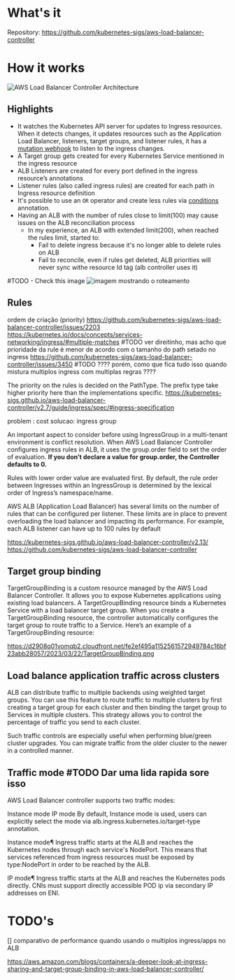 # What's it


Repository: https://github.com/kubernetes-sigs/aws-load-balancer-controller

# How it works

![AWS Load Balancer Controller Architecture](https://d2908q01vomqb2.cloudfront.net/fe2ef495a1152561572949784c16bf23abb28057/2023/03/22/groups-in-action.png)


## Highlights
* It watches the Kubernetes API server for updates to Ingress resources. When it detects changes, it updates resources such as the Application Load Balancer, listeners, target groups, and listener rules, it has a [mutation webhook](https://github.com/kubernetes-sigs/aws-load-balancer-controller/blob/main/helm/aws-load-balancer-controller/templates/webhook.yaml) to listen to the ingress changes.
* A Target group gets created for every Kubernetes Service mentioned in the ingress resource
* ALB Listeners are created for every port defined in the ingress resource’s annotations
* Listener rules (also called ingress rules) are created for each path in Ingress resource definition
* It's possible to use an `OR` operator and create less rules via [conditions](https://kubernetes-sigs.github.io/aws-load-balancer-controller/v2.13/guide/ingress/annotations/#conditions) annotation. 
* Having an ALB with the number of rules close to limit(100) may cause issues on the ALB reconciliation process
    * In my experience, an ALB with extended limit(200), when reached the rules limit, started to:
        * Fail to delete ingress because it's no longer able to delete rules on ALB
        * Fail to reconcile, even if rules get deleted, ALB priorities will never sync withe resource Id tag (alb controller uses it)

#TODO - Check this image
![imagem mostrando o roteamento ](https://d2908q01vomqb2.cloudfront.net/fe2ef495a1152561572949784c16bf23abb28057/2023/03/22/load-balancer-routing.png)

## Rules

ordem de criação (priority)
https://github.com/kubernetes-sigs/aws-load-balancer-controller/issues/2203
https://kubernetes.io/docs/concepts/services-networking/ingress/#multiple-matches
#TODO ver direitinho, mas acho que prioridade da rule é menor de acordo com o tamanho do path setado no ingress
https://github.com/kubernetes-sigs/aws-load-balancer-controller/issues/3450
#TODO ???? porém, como que fica tudo isso quando mistura multiplos ingress com multiplas regras ????

The priority on the rules is decided on the PathType. The prefix type take higher priority here than the implementations specific. https://kubernetes-sigs.github.io/aws-load-balancer-controller/v2.7/guide/ingress/spec/#ingress-specification

problem : cost
solucao: ingress group

An important aspect to consider before using IngressGroup in a multi-tenant environment is conflict resolution. When AWS Load Balancer Controller configures ingress rules in ALB, it uses the group.order field to set the order of evaluation. **If you don’t declare a value for group.order, the Controller defaults to 0.**

Rules with lower order value are evaluated first. By default, the rule order between Ingresses within an IngressGroup is determined by the lexical order of Ingress’s namespace/name.

AWS ALB (Application Load Balancer) has several limits on the number of rules that can be configured per listener. These limits are in place to prevent overloading the load balancer and impacting its performance. For example, each ALB listener can have up to 100 rules by default

https://kubernetes-sigs.github.io/aws-load-balancer-controller/v2.13/
https://github.com/kubernetes-sigs/aws-load-balancer-controller

## Target group binding

TargetGroupBinding is a custom resource managed by the AWS Load Balancer Controller. It allows you to expose Kubernetes applications using existing load balancers. A TargetGroupBinding resource binds a Kubernetes Service with a load balancer target group. When you create a TargetGroupBinding resource, the controller automatically configures the target group to route traffic to a Service. Here’s an example of a TargetGroupBinding resource:

https://d2908q01vomqb2.cloudfront.net/fe2ef495a1152561572949784c16bf23abb28057/2023/03/22/TargetGroupBinding.png


## Load balance application traffic across clusters
ALB can distribute traffic to multiple backends using weighted target groups. You can use this feature to route traffic to multiple clusters by first creating a target group for each cluster and then binding the target group to Services in multiple clusters. This strategy allows you to control the percentage of traffic you send to each cluster.

Such traffic controls are especially useful when performing blue/green cluster upgrades. You can migrate traffic from the older cluster to the newer in a controlled manner.


## Traffic mode #TODO Dar uma lida rapida sore isso

AWS Load Balancer controller supports two traffic modes:

Instance mode
IP mode
By default, Instance mode is used, users can explicitly select the mode via alb.ingress.kubernetes.io/target-type annotation.

Instance mode¶
Ingress traffic starts at the ALB and reaches the Kubernetes nodes through each service's NodePort. This means that services referenced from ingress resources must be exposed by type:NodePort in order to be reached by the ALB.

IP mode¶
Ingress traffic starts at the ALB and reaches the Kubernetes pods directly. CNIs must support directly accessible POD ip via secondary IP addresses on ENI.


# TODO's
[] comparativo de performance quando usando o multiplos ingress/apps no ALB


https://aws.amazon.com/blogs/containers/a-deeper-look-at-ingress-sharing-and-target-group-binding-in-aws-load-balancer-controller/